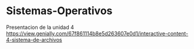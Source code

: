 # Sistemas-Operativos
Presentacion de la unidad 4
https://view.genially.com/67f861114b8e5d263607e0d1/interactive-content-4-sistema-de-archivos
